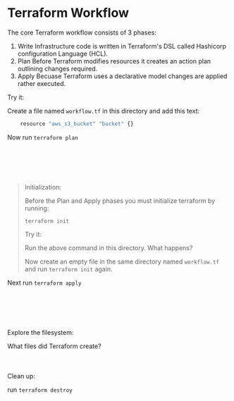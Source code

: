 # Terraform Workflow
The core Terraform workflow consists of 3 phases:

1. Write
     Infrastructure code is written in Terraform's DSL called Hashicorp
     configuration Language (HCL).
2. Plan
     Before Terraform modifies resources it creates an action plan outlining
     changes required.
3. Apply
     Becuase Terraform uses a declarative model changes are applied rather
     executed.

Try it:

Create a file named `workflow.tf` in this directory and add this text:

```bash
    resource "aws_s3_bucket" "bucket" {}
```

Now run `terraform plan`

<br/><br/>
<br/><br/>

>Initialization:
>
>  Before the Plan and Apply phases you must initialize terraform by running:
>  ```
>  terraform init
> ```
>
>  Try it:
>
>  Run the above command in this directory.  What happens?
>
>  Now create an empty file in the same directory named `workflow.tf` and run `terraform init` again.

Next run `terraform apply`

<br/><br/>
<br/><br/>


Explore the filesystem:

What files did Terraform create?
<br/><br/>
<br/><br/>
Clean up:

run `terraform destroy`